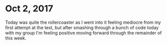 # Oct 2, 2017
Today was quite the rollercoaster as I went into it feeling mediocre from my first attempt at the test, but after smashing through a bunch of code today with my group I'm feeling positive moving forward through the remainder of this week.  
